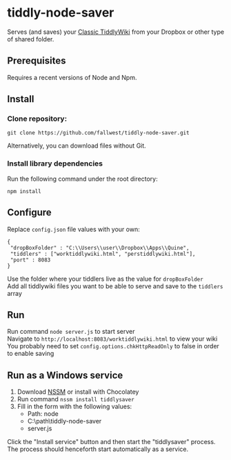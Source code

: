 # tiddly-node-saver
Serves (and saves) your [Classic TiddlyWiki](https://classic.tiddlywiki.com/) from your Dropbox or other type of shared folder.

## Prerequisites

Requires a recent versions of Node and Npm.

## Install

### Clone repository:  

	git clone https://github.com/fallwest/tiddly-node-saver.git  

Alternatively, you can download files without Git.

### Install library dependencies  
Run the following command under the root directory:  
	
	npm install

## Configure

Replace ```config.json``` file values with your own: 

	{
	 "dropBoxFolder" : "C:\\Users\\user\\Dropbox\\Apps\\Quine",
	 "tiddlers" : ["worktiddlywiki.html", "perstiddlywiki.html"],
	 "port" : 8083
	}

Use the folder where your tiddlers live as the value for ```dropBoxFolder```  
Add all tiddlywiki files you want to be able to serve and save to the ```tiddlers``` array

## Run
Run command ```node server.js``` to start server  
Navigate to ```http://localhost:8083/worktiddlywiki.html``` to view your wiki  
You probably need to set ```config.options.chkHttpReadOnly``` to false in order to enable saving 

## Run as a Windows service

1. Download [NSSM](https://nssm.cc/) or install with Chocolatey  
1. Run command ```nssm install tiddlysaver```  
1. Fill in the form with the following values:  
    - Path: node  
    - C:\path\tiddly-node-saver  
    - server.js
  
Click the "Install service" button and then start the "tiddlysaver" process. The process should henceforth start automatically as a service.  